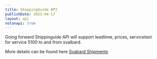 ```yaml
---
title: ShippingGuide API
publishDate: 2023-04-17
layout: api
notanapi: true
---
```


Going forward Shippinguide API will support leadtime, prices, servicetext for service 5100 to and from svalbard.   

More details can be found here [Svabard Shipments](https://developer.bring.com/api/shipping-guide_2/svalbard/)
